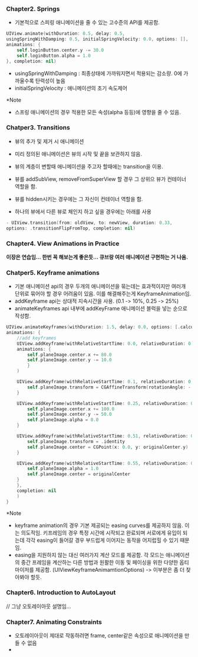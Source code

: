 ### Chapter2. Springs
- 기본적으로 스피링 애니메이션을 줄 수 있는 고수준의 API를 제공함.
```Swift
UIView.animate(withDuration: 0.5, delay: 0.5,
usingSpringWithDamping: 0.5, initialSpringVelocity: 0.0, options: [],
animations: {
    self.loginButton.center.y -= 30.0
    self.loginButton.alpha = 1.0
}, completion: nil)
```
- usingSpringWithDamping : 최종상태에 가까워지면서 적용되는 감소량. 0에 가까울수록 탄력성이 높음
- initialSpringVelocity : 애니메이션의 초기 속도제어

*Note
- 스프링 애니메이션의 경우 적용한 모든 속성(alpha 등등)에 영향을 줄 수 있음.

### Chatper3. Transitions
- 뷰의 추가 및 제거 시 애니메이션
- 미리 정의된 애니메이션은 뷰의 시작 및 끝을 보관하지 않음.

- 뷰의 계층이 변할때 애니메이션을 주고자 할때에는 transition을 이용.
- 뷰를 addSubView, removeFromSuperView 할 경우 그 상위으 뷰가 컨테이너 역할을 함.
- 뷰를 hidden시키는 경우에는 그 자신이 컨테이너 역할을 함.
- 하나의 뷰에서 다른 뷰로 체인지 하고 싶을 경우에는 아래를 사용
```Swift
- UIView.transition(from: oldView, to: newView, duration: 0.33,
options: .transitionFlipFromTop, completion: nil)
```

### Chapter4. View Animations in Practice
**이장은 연습임… 한번 꼭 해보는게 좋은듯… 큐브랑 여러 애니메이션 구현하는 거 나옴.**

### Chatper5. Keyframe animations
- 기본 애니메이션 api의 경우 두개의 애니메이션을 묶는데는 효과적이지만 여러개 단위로 묶어야 할 경우 어려움이 있음. 이를 해결해주는게 KeyframeAnimation임.
- addKeyframe api는 상대적 지속시간을 사용. (0.1 -> 10%, 0.25 -> 25%)
- animateKeyframes api 내부에 addKeyFrame 애니메이션 블럭을 넣는 순으로 작성함.
```Swift
UIView.animateKeyframes(withDuration: 1.5, delay: 0.0, options: [.calculationModeCubic],
animations: {
    //add keyframes
    UIView.addKeyframe(withRelativeStartTime: 0.0, relativeDuration: 0.25,
    animations: {
        self.planeImage.center.x += 80.0
        self.planeImage.center.y -= 10.0
        }
    )

    UIView.addKeyframe(withRelativeStartTime: 0.1, relativeDuration: 0.4) {
        self.planeImage.transform = CGAffineTransform(rotationAngle: -.pi / 8)
    }

    UIView.addKeyframe(withRelativeStartTime: 0.25, relativeDuration: 0.25) {
        self.planeImage.center.x += 100.0
        self.planeImage.center.y -= 50.0
        self.planeImage.alpha = 0.0
    }

    UIView.addKeyframe(withRelativeStartTime: 0.51, relativeDuration: 0.01) {
        self.planeImage.transform = .identity
        self.planeImage.center = CGPoint(x: 0.0, y: originalCenter.y)
    }

    UIView.addKeyframe(withRelativeStartTime: 0.55, relativeDuration: 0.45) {
        self.planeImage.alpha = 1.0
        self.planeImage.center = originalCenter
    }
    },
    completion: nil
    )
}
```

*Note
- keyframe animation의 경우 기본 제공되는 easing curves를 제공하지 않음. 이는 의도적임. 키프레임의 경우 특정 시간에 시작되고 완료되며 서로에게 유입이 되는데 각각 easing이 들어갈 경우 부드럽게 이어지는 동작을 어지럽힐 수 있기 때문임.
- easing을 지원하지 않는 대신 여러가지 계산 모드를 제공함. 각 모드는 애니메이션의 중간 프레임을 계산하는 다른 방법과 원활한 이동 및 페이싱을 위한 다양한 옵티마이저를 제공함. (UIViewKeyframeAnimamtionOptions) -> 이부분은 좀 더 찾아봐야 할듯.

### Chapter6. Introduction to AutoLayout
// 그냥 오토레이아웃 설명임…

### Chapter7. Animating Constraints
- 오토레이아웃이 제대로 작동하려면 frame, center같은 속성으로 애니메이션을 만들 수 없음
-


